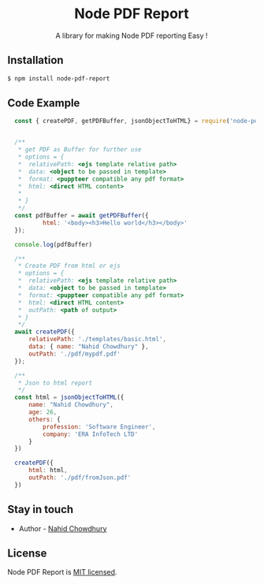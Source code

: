 <h1 align="center">
  Node PDF Report
</h1>

<p align="center"> A library for making Node PDF reporting Easy !
<p align="center">
  

## Installation

```bash
$ npm install node-pdf-report
```

## Code Example

```js
  const { createPDF, getPDFBuffer, jsonObjectToHTML} = require('node-pdf-report');


  /**
   * get PDF as Buffer for further use
   * options = {
   *  relativePath: <ejs template relative path>
   *  data: <object to be passed in template>
   *  format: <puppteer compatible any pdf format>
   *  html: <direct HTML content>
   *  
   * }
   */
  const pdfBuffer = await getPDFBuffer({
          html: '<body><h3>Hello world</h3></body>'
  });

  console.log(pdfBuffer)

  /**
   * Create PDF from html or ejs
   * options = {
   *  relativePath: <ejs template relative path>
   *  data: <object to be passed in template>
   *  format: <puppteer compatible any pdf format>
   *  html: <direct HTML content>
   *  outPath: <path of output>
   * }
   */
  await createPDF({
      relativePath: './templates/basic.html',
      data: { name: "Nahid Chowdhury" },
      outPath: './pdf/mypdf.pdf'
  });

  /**
   * Json to html report
   */
  const html = jsonObjectToHTML({
      name: "Nahid Chowdhury",
      age: 26,
      others: {
          profession: 'Software Engineer',
          company: 'ERA InfoTech LTD'
      }
  })

  createPDF({
      html: html,
      outPath: './pdf/fromJson.pdf'
  })
```

## Stay in touch

- Author - [Nahid Chowdhury](https://bd.linkedin.com/in/nahid-chowdhury)


## License

Node PDF Report is [MIT licensed](LICENSE).
